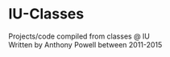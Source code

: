 # IU-Classes
Projects/code compiled from classes @ IU
<br>
Written by Anthony Powell between 2011-2015 
